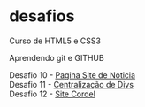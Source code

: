 # desafios
 Curso de HTML5 e CSS3
 
 Aprendendo git e GITHUB

 Desafio 10 -
 <a href="https://expeditojefferson.github.io/desafios/desafio010/">Pagina Site de Noticia</a>
 <br>
 Desafio 11 - 
 <a href="https://expeditojefferson.github.io/desafios/desafio011/">Centralização de Divs</a>
 <br>
 Desafio 12 - 
 <a href="https://expeditojefferson.github.io/desafios/desafio012/">Site Cordel</a>
